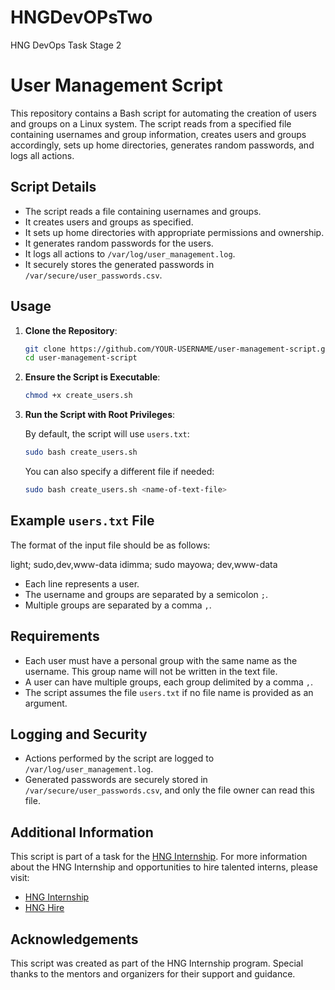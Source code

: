 # HNGDevOPsTwo
HNG DevOps Task Stage 2

# User Management Script

This repository contains a Bash script for automating the creation of users and groups on a Linux system. The script reads from a specified file containing usernames and group information, creates users and groups accordingly, sets up home directories, generates random passwords, and logs all actions.

## Script Details

- The script reads a file containing usernames and groups.
- It creates users and groups as specified.
- It sets up home directories with appropriate permissions and ownership.
- It generates random passwords for the users.
- It logs all actions to `/var/log/user_management.log`.
- It securely stores the generated passwords in `/var/secure/user_passwords.csv`.

## Usage

1. **Clone the Repository**:

    ```bash
    git clone https://github.com/YOUR-USERNAME/user-management-script.git
    cd user-management-script
    ```

2. **Ensure the Script is Executable**:

    ```bash
    chmod +x create_users.sh
    ```

3. **Run the Script with Root Privileges**:

    By default, the script will use `users.txt`:
    
    ```bash
    sudo bash create_users.sh
    ```

    You can also specify a different file if needed:

    ```bash
    sudo bash create_users.sh <name-of-text-file>
    ```

## Example `users.txt` File

The format of the input file should be as follows:

light; sudo,dev,www-data
idimma; sudo
mayowa; dev,www-data


- Each line represents a user.
- The username and groups are separated by a semicolon `;`.
- Multiple groups are separated by a comma `,`.

## Requirements

- Each user must have a personal group with the same name as the username. This group name will not be written in the text file.
- A user can have multiple groups, each group delimited by a comma `,`.
- The script assumes the file `users.txt` if no file name is provided as an argument.

## Logging and Security

- Actions performed by the script are logged to `/var/log/user_management.log`.
- Generated passwords are securely stored in `/var/secure/user_passwords.csv`, and only the file owner can read this file.

## Additional Information

This script is part of a task for the [HNG Internship](https://hng.tech/internship). For more information about the HNG Internship and opportunities to hire talented interns, please visit:

- [HNG Internship](https://hng.tech/internship)
- [HNG Hire](https://hng.tech/hire)


## Acknowledgements

This script was created as part of the HNG Internship program. Special thanks to the mentors and organizers for their support and guidance.
